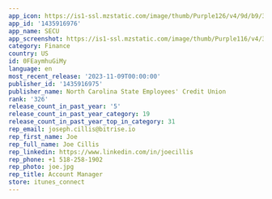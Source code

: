 ```yaml
---
app_icon: https://is1-ssl.mzstatic.com/image/thumb/Purple126/v4/9d/b9/34/9db9344b-6a4b-dbf5-c8e0-e5fbaab911c3/AppIconDevelop-0-1x_U007emarketing-0-8-0-sRGB-85-220.png/1024x1024bb.png
app_id: '1435916976'
app_name: SECU
app_screenshot: https://is1-ssl.mzstatic.com/image/thumb/Purple116/v4/37/7f/b2/377fb237-11d9-fa8e-3cee-580ed304a49d/d8c69435-2669-48fe-a18c-1da1d1fd6560_SECU_-_5.5_U0393C_U00a5_iPhone_-_Screen_1.jpg/1242x2208bb.png
category: Finance
country: US
id: 0FEaymhuGiMy
language: en
most_recent_release: '2023-11-09T00:00:00'
publisher_id: '1435916975'
publisher_name: North Carolina State Employees' Credit Union
rank: '326'
release_count_in_past_year: '5'
release_count_in_past_year_category: 19
release_count_in_past_year_top_in_category: 31
rep_email: joseph.cillis@bitrise.io
rep_first_name: Joe
rep_full_name: Joe Cillis
rep_linkedin: https://www.linkedin.com/in/joecillis
rep_phone: +1 518-258-1902
rep_photo: joe.jpg
rep_title: Account Manager
store: itunes_connect
---
```

